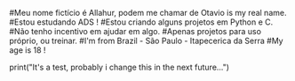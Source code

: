 #Meu nome fictício é Allahur, podem me chamar de Otavio is my real name.
#Estou estudando ADS !
#Estou criando alguns projetos em Python e C.
#Não tenho incentivo em ajudar em algo.
#Apenas projetos para uso próprio, ou treinar.
#I'm from Brazil - São Paulo - Itapecerica da Serra
#My age is 18 !

print("It's a test, probably i change this in the next future...")
